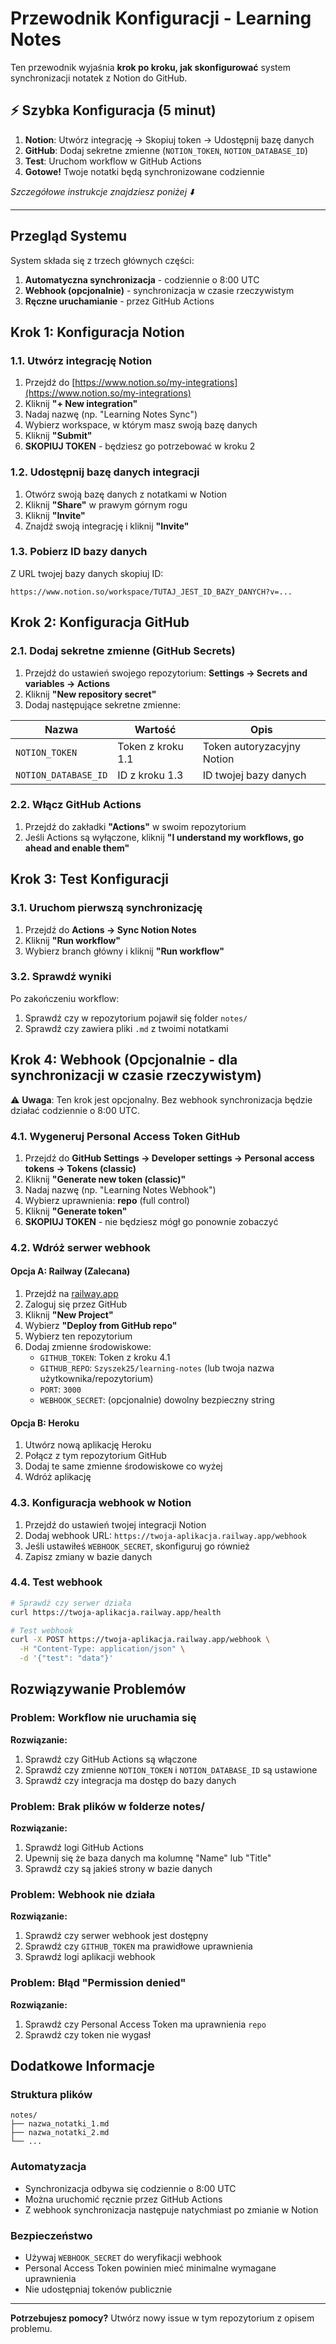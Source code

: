 # Przewodnik Konfiguracji - Learning Notes

Ten przewodnik wyjaśnia **krok po kroku, jak skonfigurować** system synchronizacji notatek z Notion do GitHub.

## ⚡ Szybka Konfiguracja (5 minut)

1. **Notion**: Utwórz integrację → Skopiuj token → Udostępnij bazę danych
2. **GitHub**: Dodaj sekretne zmienne (`NOTION_TOKEN`, `NOTION_DATABASE_ID`)
3. **Test**: Uruchom workflow w GitHub Actions
4. **Gotowe!** Twoje notatki będą synchronizowane codziennie

*Szczegółowe instrukcje znajdziesz poniżej ⬇️*

---

## Przegląd Systemu

System składa się z trzech głównych części:
1. **Automatyczna synchronizacja** - codziennie o 8:00 UTC
2. **Webhook (opcjonalnie)** - synchronizacja w czasie rzeczywistym
3. **Ręczne uruchamianie** - przez GitHub Actions

## Krok 1: Konfiguracja Notion

### 1.1. Utwórz integrację Notion
1. Przejdź do [https://www.notion.so/my-integrations](https://www.notion.so/my-integrations)
2. Kliknij **"+ New integration"**
3. Nadaj nazwę (np. "Learning Notes Sync")
4. Wybierz workspace, w którym masz swoją bazę danych
5. Kliknij **"Submit"**
6. **SKOPIUJ TOKEN** - będziesz go potrzebować w kroku 2

### 1.2. Udostępnij bazę danych integracji
1. Otwórz swoją bazę danych z notatkami w Notion
2. Kliknij **"Share"** w prawym górnym rogu
3. Kliknij **"Invite"**
4. Znajdź swoją integrację i kliknij **"Invite"**

### 1.3. Pobierz ID bazy danych
Z URL twojej bazy danych skopiuj ID:
```
https://www.notion.so/workspace/TUTAJ_JEST_ID_BAZY_DANYCH?v=...
```

## Krok 2: Konfiguracja GitHub

### 2.1. Dodaj sekretne zmienne (GitHub Secrets)
1. Przejdź do ustawień swojego repozytorium: **Settings → Secrets and variables → Actions**
2. Kliknij **"New repository secret"**
3. Dodaj następujące sekretne zmienne:

| Nazwa | Wartość | Opis |
|-------|---------|------|
| `NOTION_TOKEN` | Token z kroku 1.1 | Token autoryzacyjny Notion |
| `NOTION_DATABASE_ID` | ID z kroku 1.3 | ID twojej bazy danych |

### 2.2. Włącz GitHub Actions
1. Przejdź do zakładki **"Actions"** w swoim repozytorium
2. Jeśli Actions są wyłączone, kliknij **"I understand my workflows, go ahead and enable them"**

## Krok 3: Test Konfiguracji

### 3.1. Uruchom pierwszą synchronizację
1. Przejdź do **Actions → Sync Notion Notes**
2. Kliknij **"Run workflow"**
3. Wybierz branch główny i kliknij **"Run workflow"**

### 3.2. Sprawdź wyniki
Po zakończeniu workflow:
1. Sprawdź czy w repozytorium pojawił się folder `notes/`
2. Sprawdź czy zawiera pliki `.md` z twoimi notatkami

## Krok 4: Webhook (Opcjonalnie - dla synchronizacji w czasie rzeczywistym)

⚠️ **Uwaga**: Ten krok jest opcjonalny. Bez webhook synchronizacja będzie działać codziennie o 8:00 UTC.

### 4.1. Wygeneruj Personal Access Token GitHub
1. Przejdź do **GitHub Settings → Developer settings → Personal access tokens → Tokens (classic)**
2. Kliknij **"Generate new token (classic)"**
3. Nadaj nazwę (np. "Learning Notes Webhook")
4. Wybierz uprawnienia: **repo** (full control)
5. Kliknij **"Generate token"**
6. **SKOPIUJ TOKEN** - nie będziesz mógł go ponownie zobaczyć

### 4.2. Wdróż serwer webhook

#### Opcja A: Railway (Zalecana)
1. Przejdź na [railway.app](https://railway.app)
2. Zaloguj się przez GitHub
3. Kliknij **"New Project"**
4. Wybierz **"Deploy from GitHub repo"**
5. Wybierz ten repozytorium
6. Dodaj zmienne środowiskowe:
   - `GITHUB_TOKEN`: Token z kroku 4.1
   - `GITHUB_REPO`: `Szyszek25/learning-notes` (lub twoja nazwa użytkownika/repozytorium)
   - `PORT`: `3000`
   - `WEBHOOK_SECRET`: (opcjonalnie) dowolny bezpieczny string

#### Opcja B: Heroku
1. Utwórz nową aplikację Heroku
2. Połącz z tym repozytorium GitHub
3. Dodaj te same zmienne środowiskowe co wyżej
4. Wdróż aplikację

### 4.3. Konfiguracja webhook w Notion
1. Przejdź do ustawień twojej integracji Notion
2. Dodaj webhook URL: `https://twoja-aplikacja.railway.app/webhook`
3. Jeśli ustawiłeś `WEBHOOK_SECRET`, skonfiguruj go również
4. Zapisz zmiany w bazie danych

### 4.4. Test webhook
```bash
# Sprawdź czy serwer działa
curl https://twoja-aplikacja.railway.app/health

# Test webhook
curl -X POST https://twoja-aplikacja.railway.app/webhook \
  -H "Content-Type: application/json" \
  -d '{"test": "data"}'
```

## Rozwiązywanie Problemów

### Problem: Workflow nie uruchamia się
**Rozwiązanie:**
1. Sprawdź czy GitHub Actions są włączone
2. Sprawdź czy zmienne `NOTION_TOKEN` i `NOTION_DATABASE_ID` są ustawione
3. Sprawdź czy integracja ma dostęp do bazy danych

### Problem: Brak plików w folderze notes/
**Rozwiązanie:**
1. Sprawdź logi GitHub Actions
2. Upewnij się że baza danych ma kolumnę "Name" lub "Title"
3. Sprawdź czy są jakieś strony w bazie danych

### Problem: Webhook nie działa
**Rozwiązanie:**
1. Sprawdź czy serwer webhook jest dostępny
2. Sprawdź czy `GITHUB_TOKEN` ma prawidłowe uprawnienia
3. Sprawdź logi aplikacji webhook

### Problem: Błąd "Permission denied"
**Rozwiązanie:**
1. Sprawdź czy Personal Access Token ma uprawnienia `repo`
2. Sprawdź czy token nie wygasł

## Dodatkowe Informacje

### Struktura plików
```
notes/
├── nazwa_notatki_1.md
├── nazwa_notatki_2.md
└── ...
```

### Automatyzacja
- Synchronizacja odbywa się codziennie o 8:00 UTC
- Można uruchomić ręcznie przez GitHub Actions
- Z webhook synchronizacja następuje natychmiast po zmianie w Notion

### Bezpieczeństwo
- Używaj `WEBHOOK_SECRET` do weryfikacji webhook
- Personal Access Token powinien mieć minimalne wymagane uprawnienia
- Nie udostępniaj tokenów publicznie

---

**Potrzebujesz pomocy?** Utwórz nowy issue w tym repozytorium z opisem problemu.